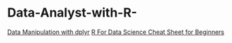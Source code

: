 # Data-Analyst-with-R-
[Data Manipulation with dplyr](https://drive.google.com/file/d/1Nf4h5kLfuhDdwVMFpOmbYjSVsnafMfAW/view?usp=drivesdk) 
[R For Data Science Cheat Sheet for Beginners](https://drive.google.com/file/d/1N_z8DP4TsELvbWXZrPE1I1gXbEP2b4U1/view?usp=drivesdk) 
